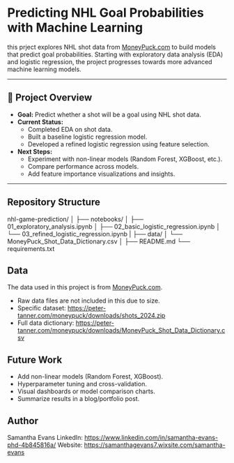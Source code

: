 # Predicting NHL Goal Probabilities with Machine Learning
this prject explores NHL shot data from [MoneyPuck.com](https://moneypuck.com) to build models that predict goal probabilities.
Starting with exploratory data analysis (EDA) and logistic regression, the project progresses towards more advanced machine learning models.

---

## 📌 Project Overview
- **Goal:** Predict whether a shot will be a goal using NHL shot data.  
- **Current Status:**  
  - Completed EDA on shot data.  
  - Built a baseline logistic regression model.  
  - Developed a refined logistic regression using feature selection.  
- **Next Steps:**  
  - Experiment with non-linear models (Random Forest, XGBoost, etc.).  
  - Compare performance across models.  
  - Add feature importance visualizations and insights.

---

## Repository Structure

nhl-game-prediction/
│
├── notebooks/
│   ├── 01_exploratory_analysis.ipynb
│   ├── 02_basic_logistic_regression.ipynb
│   └── 03_refined_logistic_regression.ipynb
|
├── data/
│   └── MoneyPuck_Shot_Data_Dictionary.csv
│
├── README.md
└── requirements.txt

## Data

The data used in this project is from [MoneyPuck.com](https://moneypuck.com).
- Raw data files are not included in this due to size.
- Specific dataset: https://peter-tanner.com/moneypuck/downloads/shots_2024.zip
- Full data dictionary: https://peter-tanner.com/moneypuck/downloads/MoneyPuck_Shot_Data_Dictionary.csv

## Future Work
- Add non-linear models (Random Forest, XGBoost).  
- Hyperparameter tuning and cross-validation.  
- Visual dashboards or model comparison charts.  
- Summarize results in a blog/portfolio post.  

## Author

Samantha Evans
LinkedIn: https://www.linkedin.com/in/samantha-evans-phd-4b845816a/
Website: https://samanthagevans7.wixsite.com/samantha-evans
